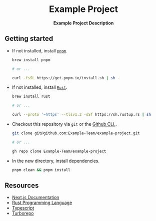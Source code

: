<h1 align="center">Example Project</h1>

<p align="center">
  <b>Example Project Description</b>
</p>

## Getting started

- If not installed, install [`pnpm`](https://pnpm.io/).

  ```bash
  brew install pnpm

  # or ...

  curl -fsSL https://get.pnpm.io/install.sh | sh -
  ```

- If not installed, install [`Rust`](https://www.rust-lang.org/).

  ```bash
  brew install rust

  # or ...

  curl --proto '=https' --tlsv1.2 -sSf https://sh.rustup.rs | sh
  ```

- Checkout this repository via `git` or the [Github CLI.](https://cli.github.com/).

  ```bash
  git clone git@github.com:Example-Team/example-project.git

  # or ...

  gh repo clone Example-Team/example-project
  ```

- In the new directory, install dependencies.

  ```bash
  pnpm clean && pnpm install
  ```

## Resources

- [Next.js Documentation](https://nextjs.org/docs/getting-started)
- [Rust Programming Language](https://doc.rust-lang.org/book/)
- [Typescript](https://www.typescriptlang.org/docs/)
- [Turborepo](https://turbo.build/)
